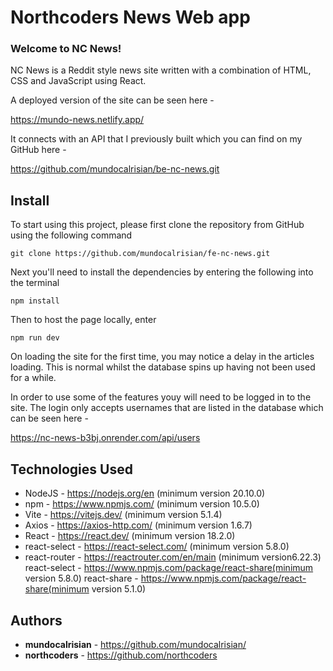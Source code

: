 # Northcoders News Web app

### Welcome to NC News! ###

NC News is a Reddit style news site written with a combination of HTML, CSS and JavaScript using React.

A deployed version of the site can be seen here - 

https://mundo-news.netlify.app/

It connects with an API that I previously built which you can find on my GitHub here - 

https://github.com/mundocalrisian/be-nc-news.git

## Install

To start using this project, please first clone the repository from GitHub using the following command

    git clone https://github.com/mundocalrisian/fe-nc-news.git

Next you'll need to install the dependencies by entering the following into the terminal

    npm install

Then to host the page locally, enter

    npm run dev

On loading the site for the first time, you may notice a delay in the articles loading. This is normal whilst the database spins up having not been used for a while.

In order to use some of the features youy will need to be logged in to the site. The login only accepts usernames that are listed in the database which can be seen here - 

https://nc-news-b3bj.onrender.com/api/users

## Technologies Used

-   NodeJS - https://nodejs.org/en (minimum version 20.10.0)
-   npm - https://www.npmjs.com/ (minimum version 10.5.0)
-   Vite - https://vitejs.dev/ (minimum version 5.1.4)
-   Axios - https://axios-http.com/ (minimum version 1.6.7)
-   React - https://react.dev/ (minimum version 18.2.0)
-   react-select - https://react-select.com/ (minimum version 5.8.0)
-   react-router - https://reactrouter.com/en/main (minimum version6.22.3)
    react-select - https://www.npmjs.com/package/react-share(minimum version 5.8.0)
    react-share - https://www.npmjs.com/package/react-share(minimum version 5.1.0)

## Authors
- **mundocalrisian** - https://github.com/mundocalrisian/
- **northcoders** - https://github.com/northcoders